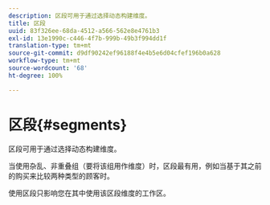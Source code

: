```yaml
---
description: 区段可用于通过选择动态构建维度。
title: 区段
uuid: 83f326ee-68da-4512-a566-562e8e4761b3
exl-id: 13e1990c-c446-4f7b-999b-49b3f994dd1f
translation-type: tm+mt
source-git-commit: d9df90242ef96188f4e4b5e6d04cfef196b0a628
workflow-type: tm+mt
source-wordcount: '68'
ht-degree: 100%

---
```


# 区段{#segments}

区段可用于通过选择动态构建维度。

当使用杂乱、非重叠组（要将该组用作维度）时，区段最有用，例如当基于其之前的购买来比较两种类型的顾客时。

使用区段只影响您在其中使用该区段维度的工作区。
